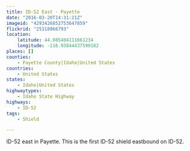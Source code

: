 ```yaml
---
title: ID-52 East - Payette
date: "2016-03-20T14:31:21Z"
imageid: "4293426852753647859"
flickrid: "25318966793"
location:
    latitude: 44.085404111661234
    longitude: -116.93844437599182
places: []
counties:
    - Payette County|Idaho|United States
countries:
    - United States
states:
    - Idaho|United States
highwaytypes:
    - Idaho State Highway
highways:
    - ID-52
tags:
    - Shield

---
```

ID-52 east in Payette.  This is the first ID-52 shield eastbound on ID-52.